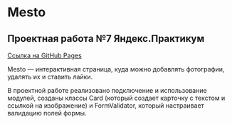 # Mesto
## Проектная работа №7 Яндекс.Практикум  

[Ссылка на GitHub Pages](https://nikolskii.github.io/mesto/index.html)

Mesto — интерактивная страница, куда можно добавлять фотографии, удалять их и ставить лайки.

В проектной работе реализовано подключение и использование модулей, созданы классы Card (который создает карточку с текстом и ссылкой на изображение) и FormValidator, который настраивает валидацию полей формы. 